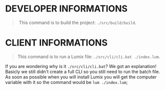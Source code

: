 # DEVELOPER INFORMATIONS
> This command is to build the project: `./src/build/build`.

# CLIENT INFORMATIONS
> This command is to run a Lumix file: `./src/cli/cli.bat ./index.lum`.

If you are wondering why is it `./src/cli/cli.bat`? We got an explanation!
Basicly we still didn't create a full CLI so you still need to run the batch file. As soon as possible when you will install Lumix you will get the computer variable with it so the command would be `lum ./index.lum`;